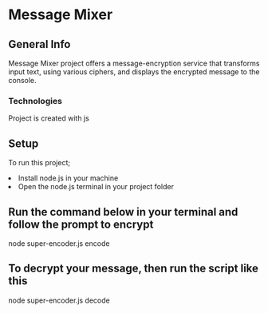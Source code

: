 # Message Mixer

<h2>General Info</h2>
<p>Message Mixer project offers a message-encryption service that transforms input text, using various ciphers, and displays the encrypted message to the console.</p>
<h3>Technologies</h3>
<p>Project is created with js</p>

<h2>Setup</h2>
<p>To run this project;</p>
<li>Install node.js in your machine</li>
<li>Open the node.js terminal in your project folder</li>
<h2>Run the command below in your terminal and follow the prompt to encrypt</h2>
<p>node super-encoder.js encode</p>
<h2>To decrypt your message, then run the script like this </h2>
<p>node super-encoder.js decode </p>
